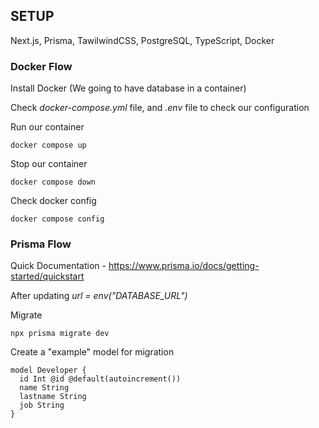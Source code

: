 ## SETUP

Next.js, Prisma, TawilwindCSS, PostgreSQL, TypeScript, Docker

### Docker Flow

Install Docker (We going to have database in a container)

Check _docker-compose.yml_ file, and _.env_ file to
check our configuration

Run our container

```
docker compose up
```

Stop our container

```
docker compose down
```

Check docker config

```
docker compose config
```

### Prisma Flow

Quick Documentation - https://www.prisma.io/docs/getting-started/quickstart

After updating _url = env("DATABASE_URL")_

Migrate

```
npx prisma migrate dev
```

Create a "example" model for migration

```
model Developer {
  id Int @id @default(autoincrement())
  name String
  lastname String
  job String
}
```
